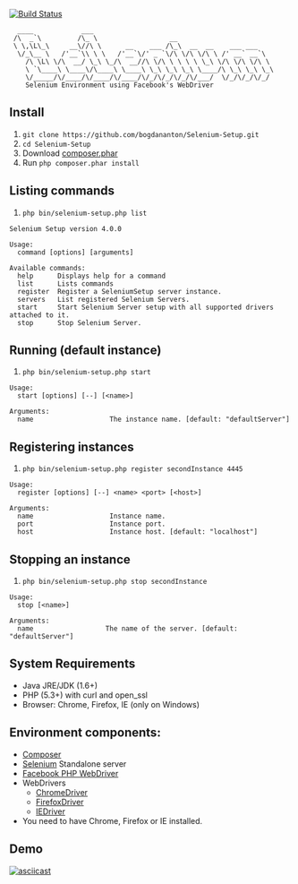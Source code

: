[![Build Status](https://travis-ci.org/bogdananton/Selenium-Setup.svg)](https://travis-ci.org/bogdananton/Selenium-Setup)

```
  ____            ___
 /\  _`\         /\_ \                  __
 \ \,\L\_\     __\//\ \      __    ___ /\_\  __  __    ___ ___
  \/_\__ \   /'__`\\ \ \   /'__`\/' _ `\/\ \/\ \/\ \ /' __` __`\
    /\ \L\ \/\  __/ \_\ \_/\  __//\ \/\ \ \ \ \ \_\ \/\ \/\ \/\ \
    \ `\____\ \____\/\____\ \____\ \_\ \_\ \_\ \____/\ \_\ \_\ \_\
    \/_____/\/____/\/____/\/____/\/_/\/_/\/_/\/___/  \/_/\/_/\/_/
    Selenium Environment using Facebook's WebDriver
```

## Install

1. `git clone https://github.com/bogdananton/Selenium-Setup.git`
1. `cd Selenium-Setup`
1. Download [composer.phar](https://getcomposer.org/composer.phar)
1. Run `php composer.phar install`

## Listing commands

1. `php bin/selenium-setup.php list`

```
Selenium Setup version 4.0.0

Usage:
  command [options] [arguments]

Available commands:
  help      Displays help for a command
  list      Lists commands
  register  Register a SeleniumSetup server instance.
  servers   List registered Selenium Servers.
  start     Start Selenium Server setup with all supported drivers attached to it.
  stop      Stop Selenium Server.
```

## Running (default instance)

1. `php bin/selenium-setup.php start`

```
Usage:
  start [options] [--] [<name>]

Arguments:
  name                   The instance name. [default: "defaultServer"]
```

## Registering instances

1. `php bin/selenium-setup.php register secondInstance 4445`

```
Usage:
  register [options] [--] <name> <port> [<host>]

Arguments:
  name                   Instance name.
  port                   Instance port.
  host                   Instance host. [default: "localhost"]
```

## Stopping an instance

1. `php bin/selenium-setup.php stop secondInstance`

```
Usage:
  stop [<name>]

Arguments:
  name                  The name of the server. [default: "defaultServer"]
```

## System Requirements

* Java JRE/JDK (1.6+)
* PHP (5.3+) with curl and open_ssl
* Browser: Chrome, Firefox, IE (only on Windows)

## Environment components:

* [Composer](https://getcomposer.org/)
* [Selenium](http://www.seleniumhq.org) Standalone server
* [Facebook PHP WebDriver](https://github.com/facebook/php-webdriver)
* WebDrivers
   * [ChromeDriver](https://code.google.com/p/selenium/wiki/ChromeDriver)
   * [FirefoxDriver](https://code.google.com/p/selenium/wiki/FirefoxDriver)
   * [IEDriver](https://code.google.com/p/selenium/wiki/InternetExplorerDriver)
* You need to have Chrome, Firefox or IE installed.

## Demo

[![asciicast](https://asciinema.org/a/5s4dt4szujci9dfcx2fe9qwt4.png)](https://asciinema.org/a/5s4dt4szujci9dfcx2fe9qwt4)
